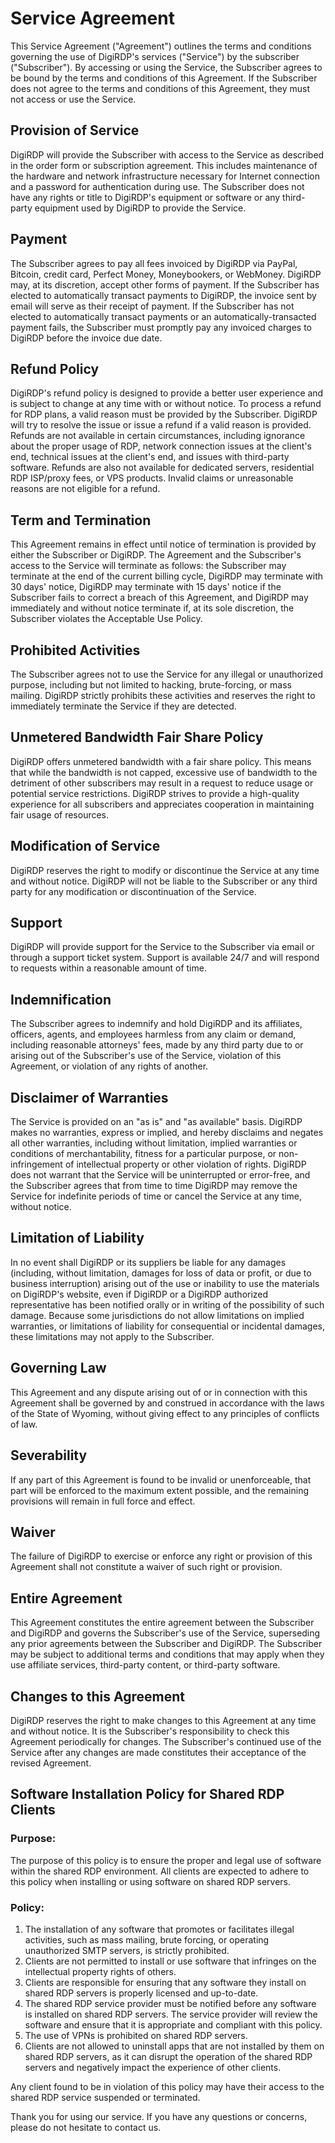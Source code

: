 # Service Agreement

This Service Agreement ("Agreement") outlines the terms and conditions governing the use of DigiRDP's services ("Service") by the subscriber ("Subscriber"). By accessing or using the Service, the Subscriber agrees to be bound by the terms and conditions of this Agreement. If the Subscriber does not agree to the terms and conditions of this Agreement, they must not access or use the Service.

## Provision of Service

DigiRDP will provide the Subscriber with access to the Service as described in the order form or subscription agreement. This includes maintenance of the hardware and network infrastructure necessary for Internet connection and a password for authentication during use. The Subscriber does not have any rights or title to DigiRDP's equipment or software or any third-party equipment used by DigiRDP to provide the Service.

## Payment

The Subscriber agrees to pay all fees invoiced by DigiRDP via PayPal, Bitcoin, credit card, Perfect Money, Moneybookers, or WebMoney. DigiRDP may, at its discretion, accept other forms of payment. If the Subscriber has elected to automatically transact payments to DigiRDP, the invoice sent by email will serve as their receipt of payment. If the Subscriber has not elected to automatically transact payments or an automatically-transacted payment fails, the Subscriber must promptly pay any invoiced charges to DigiRDP before the invoice due date.

## Refund Policy

DigiRDP's refund policy is designed to provide a better user experience and is subject to change at any time with or without notice. To process a refund for RDP plans, a valid reason must be provided by the Subscriber. DigiRDP will try to resolve the issue or issue a refund if a valid reason is provided. Refunds are not available in certain circumstances, including ignorance about the proper usage of RDP, network connection issues at the client's end, technical issues at the client's end, and issues with third-party software. Refunds are also not available for dedicated servers, residential RDP ISP/proxy fees, or VPS products. Invalid claims or unreasonable reasons are not eligible for a refund.

## Term and Termination

This Agreement remains in effect until notice of termination is provided by either the Subscriber or DigiRDP. The Agreement and the Subscriber's access to the Service will terminate as follows: the Subscriber may terminate at the end of the current billing cycle, DigiRDP may terminate with 30 days' notice, DigiRDP may terminate with 15 days' notice if the Subscriber fails to correct a breach of this Agreement, and DigiRDP may immediately and without notice terminate if, at its sole discretion, the Subscriber violates the Acceptable Use Policy.

## Prohibited Activities

The Subscriber agrees not to use the Service for any illegal or unauthorized purpose, including but not limited to hacking, brute-forcing, or mass mailing. DigiRDP strictly prohibits these activities and reserves the right to immediately terminate the Service if they are detected.

## Unmetered Bandwidth Fair Share Policy

DigiRDP offers unmetered bandwidth with a fair share policy. This means that while the bandwidth is not capped, excessive use of bandwidth to the detriment of other subscribers may result in a request to reduce usage or potential service restrictions. DigiRDP strives to provide a high-quality experience for all subscribers and appreciates cooperation in maintaining fair usage of resources.

## Modification of Service

DigiRDP reserves the right to modify or discontinue the Service at any time and without notice. DigiRDP will not be liable to the Subscriber or any third party for any modification or discontinuation of the Service.

## Support

DigiRDP will provide support for the Service to the Subscriber via email or through a support ticket system. Support is available 24/7 and will respond to requests within a reasonable amount of time.

## Indemnification

The Subscriber agrees to indemnify and hold DigiRDP and its affiliates, officers, agents, and employees harmless from any claim or demand, including reasonable attorneys' fees, made by any third party due to or arising out of the Subscriber's use of the Service, violation of this Agreement, or violation of any rights of another.

## Disclaimer of Warranties

The Service is provided on an "as is" and "as available" basis. DigiRDP makes no warranties, express or implied, and hereby disclaims and negates all other warranties, including without limitation, implied warranties or conditions of merchantability, fitness for a particular purpose, or non-infringement of intellectual property or other violation of rights. DigiRDP does not warrant that the Service will be uninterrupted or error-free, and the Subscriber agrees that from time to time DigiRDP may remove the Service for indefinite periods of time or cancel the Service at any time, without notice.

## Limitation of Liability

In no event shall DigiRDP or its suppliers be liable for any damages (including, without limitation, damages for loss of data or profit, or due to business interruption) arising out of the use or inability to use the materials on DigiRDP's website, even if DigiRDP or a DigiRDP authorized representative has been notified orally or in writing of the possibility of such damage. Because some jurisdictions do not allow limitations on implied warranties, or limitations of liability for consequential or incidental damages, these limitations may not apply to the Subscriber.

## Governing Law

This Agreement and any dispute arising out of or in connection with this Agreement shall be governed by and construed in accordance with the laws of the State of Wyoming, without giving effect to any principles of conflicts of law.

## Severability

If any part of this Agreement is found to be invalid or unenforceable, that part will be enforced to the maximum extent possible, and the remaining provisions will remain in full force and effect.

## Waiver

The failure of DigiRDP to exercise or enforce any right or provision of this Agreement shall not constitute a waiver of such right or provision.

## Entire Agreement

This Agreement constitutes the entire agreement between the Subscriber and DigiRDP and governs the Subscriber's use of the Service, superseding any prior agreements between the Subscriber and DigiRDP. The Subscriber may be subject to additional terms and conditions that may apply when they use affiliate services, third-party content, or third-party software.

## Changes to this Agreement

DigiRDP reserves the right to make changes to this Agreement at any time and without notice. It is the Subscriber's responsibility to check this Agreement periodically for changes. The Subscriber's continued use of the Service after any changes are made constitutes their acceptance of the revised Agreement.

## Software Installation Policy for Shared RDP Clients

### Purpose:

The purpose of this policy is to ensure the proper and legal use of software within the shared RDP environment. All clients are expected to adhere to this policy when installing or using software on shared RDP servers.

### Policy:

1. The installation of any software that promotes or facilitates illegal activities, such as mass mailing, brute forcing, or operating unauthorized SMTP servers, is strictly prohibited.
2. Clients are not permitted to install or use software that infringes on the intellectual property rights of others.
3. Clients are responsible for ensuring that any software they install on shared RDP servers is properly licensed and up-to-date.
4. The shared RDP service provider must be notified before any software is installed on shared RDP servers. The service provider will review the software and ensure that it is appropriate and compliant with this policy.
5. The use of VPNs is prohibited on shared RDP servers.
6. Clients are not allowed to uninstall apps that are not installed by them on shared RDP servers, as it can disrupt the operation of the shared RDP servers and negatively impact the experience of other clients.



Any client found to be in violation of this policy may have their access to the shared RDP service suspended or terminated.

Thank you for using our service. If you have any questions or concerns, please do not hesitate to contact us.